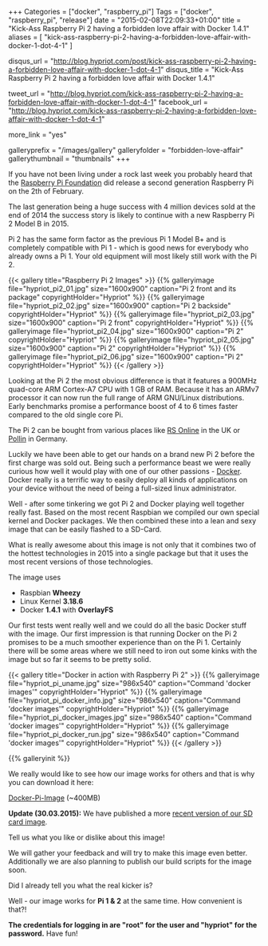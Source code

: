 +++
Categories = ["docker", "raspberry_pi"]
Tags = ["docker", "raspberry_pi", "release"]
date = "2015-02-08T22:09:33+01:00"
title = "Kick-Ass Raspberry Pi 2 having a forbidden love affair with Docker 1.4.1"
aliases = [ "kick-ass-raspberry-pi-2-having-a-forbidden-love-affair-with-docker-1-dot-4-1" ]

disqus_url = "http://blog.hypriot.com/post/kick-ass-raspberry-pi-2-having-a-forbidden-love-affair-with-docker-1-dot-4-1"
disqus_title = "Kick-Ass Raspberry Pi 2 having a forbidden love affair with Docker 1.4.1"

tweet_url = "http://blog.hypriot.com/kick-ass-raspberry-pi-2-having-a-forbidden-love-affair-with-docker-1-dot-4-1"
facebook_url = "http://blog.hypriot.com/kick-ass-raspberry-pi-2-having-a-forbidden-love-affair-with-docker-1-dot-4-1"

more_link = "yes"

galleryprefix = "/images/gallery"
galleryfolder = "forbidden-love-affair"
gallerythumbnail = "thumbnails"
+++

If you have not been living under a rock last week you probably heard that the [Raspberry Pi Foundation](http://www.raspberrypi.org/) did release a second generation Raspberry Pi on the 2th of February.

The last generation being a huge success with 4 million devices sold at the end of 2014 the success story is likely to continue with a new Raspberry Pi 2 Model B in 2015.

Pi 2 has the same form factor as the previous Pi 1 Model B+ and is completely compatible with Pi 1 - which is good news for everybody who already owns a Pi 1. Your old equipment will most likely still work with the Pi 2.

{{< gallery title="Raspberry Pi 2 Images" >}}
{{% galleryimage file="hypriot_pi2_01.jpg" size="1600x900" caption="Pi 2 front and its package" copyrightHolder="Hypriot" %}}
{{% galleryimage file="hypriot_pi2_02.jpg" size="1600x900" caption="Pi 2 backside" copyrightHolder="Hypriot" %}}
{{% galleryimage file="hypriot_pi2_03.jpg" size="1600x900" caption="Pi 2 front" copyrightHolder="Hypriot" %}}
{{% galleryimage file="hypriot_pi2_04.jpg" size="1600x900" caption="Pi 2" copyrightHolder="Hypriot" %}}
{{% galleryimage file="hypriot_pi2_05.jpg" size="1600x900" caption="Pi 2" copyrightHolder="Hypriot" %}}
{{% galleryimage file="hypriot_pi2_06.jpg" size="1600x900" caption="Pi 2" copyrightHolder="Hypriot" %}}
{{< /gallery >}}

Looking at the Pi 2 the most obvious difference is that it features a 900MHz quad-core ARM Cortex-A7 CPU with 1 GB of RAM. Because it has an ARMv7 processor it can now run the full range of ARM GNU/Linux distributions. Early benchmarks promise a performance boost of 4 to 6 times faster compared to the old single core Pi.

The Pi 2 can be bought from various places like [RS Online](http://uk.rs-online.com/web/p/processor-microcontroller-development-kits/8326274/) in the UK or [Pollin](http://www.pollin.de/shop/dt/Mzg1NzkyOTk-/Bausaetze_Module/Entwicklerboards/Raspberry_Pi_2_Model_B.html) in Germany.

Luckily we have been able to get our hands on a brand new Pi 2 before the first charge was sold out. Being such a performance beast we were really curious how well it would play with one of our other passions - [Docker](https://www.docker.com/). Docker really is a terrific way to easily deploy all kinds of applications on your device without the need of being a full-sized linux administrator.

Well - after some tinkering we got Pi 2 and Docker playing well together really fast. Based on the most recent Raspbian we compiled our own special kernel and Docker packages. We then combined these into a lean and sexy image that can be easily flashed to a SD-Card.

What is really awesome about this image is not only that it combines two of the hottest technologies in 2015 into a single package but that it uses the most recent versions of those technologies.

The image uses

- Raspbian __Wheezy__
- Linux Kernel __3.18.6__
- Docker __1.4.1__ with __OverlayFS__

Our first tests went really well and we could do all the basic Docker stuff with the image. Our first impression is that running Docker on the Pi 2 promises to be a much smoother experience than on the Pi 1. Certainly there will be some areas where we still need to iron out some kinks with the image but so far it seems to be pretty solid.

{{< gallery title="Docker in action with Raspberry Pi 2" >}}
{{% galleryimage file="hypriot_pi_uname.jpg" size="986x540" caption="Command 'docker images'" copyrightHolder="Hypriot" %}}
{{% galleryimage file="hypriot_pi_docker_info.jpg" size="986x540" caption="Command 'docker images'" copyrightHolder="Hypriot" %}}
{{% galleryimage file="hypriot_pi_docker_images.jpg" size="986x540" caption="Command 'docker images'" copyrightHolder="Hypriot" %}}
{{% galleryimage file="hypriot_pi_docker_run.jpg" size="986x540" caption="Command 'docker images'" copyrightHolder="Hypriot" %}}
{{< /gallery >}}

{{% galleryinit %}}

We really would like to see how our image works for others and that is why you can download it here:

[Docker-Pi-Image](http://downloads.hypriot.com/hypriot-rpi-20150208-015447.zip) (~400MB)

__Update (30.03.2015):__ We have published a more [recent version of our SD card image](http://blog.hypriot.com/post/hypriotos-back-again-with-docker-on-arm).

Tell us what you like or dislike about this image!

We will gather your feedback and will try to make this image even better. Additionally we are also planning to publish our build scripts for the image soon.

Did I already tell you what the real kicker is?

Well - our image works for __Pi 1 & 2__ at the same time. How convenient is that?!

__The credentials for logging in are "root" for the user and "hypriot" for the password.__ Have fun!
